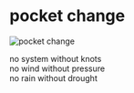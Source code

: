 # pocket change
![pocket change](images/pocket%20change.jpeg)

no system without knots<br/>
no wind without pressure<br/>
no rain without drought
